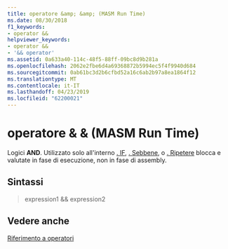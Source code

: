 ```yaml
---
title: operatore &amp; &amp; (MASM Run Time)
ms.date: 08/30/2018
f1_keywords:
- operator &&
helpviewer_keywords:
- operator &&
- '&& operator'
ms.assetid: 0a633a40-114c-48f5-88ff-09bc8d9b281a
ms.openlocfilehash: 2062e2fbe6d4a69368872b5994ec5f4f9940d684
ms.sourcegitcommit: 0ab61bc3d2b6cfbd52a16c6ab2b97a8ea1864f12
ms.translationtype: MT
ms.contentlocale: it-IT
ms.lasthandoff: 04/23/2019
ms.locfileid: "62200021"
---
```

# <a name="operator-ampamp-masm-run-time"></a>operatore &amp; &amp; (MASM Run Time)

Logici **AND**. Utilizzato solo all'interno [. IF](../../assembler/masm/dot-if.md), [. Sebbene](../../assembler/masm/dot-while.md), o [. Ripetere](../../assembler/masm/dot-repeat.md) blocca e valutate in fase di esecuzione, non in fase di assembly.

## <a name="syntax"></a>Sintassi

> expression1 && expression2

## <a name="see-also"></a>Vedere anche

[Riferimento a operatori](../../assembler/masm/operators-reference.md)<br/>